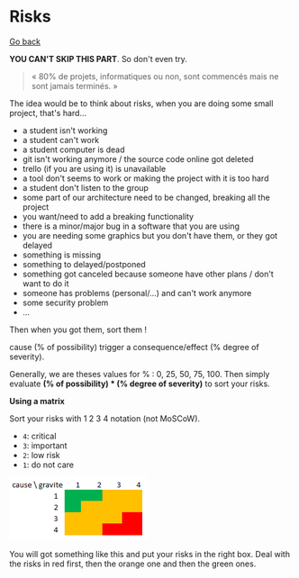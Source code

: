 # Risks

[Go back](..)

**YOU CAN'T SKIP THIS PART**. So don't even try.

> « 80% de projets, informatiques ou non, sont commencés mais ne sont jamais terminés. »

The idea would be to think about risks, when you are doing some small
project, that's hard...

* a student isn't working
* a student can't work
* a student computer is dead
* git isn't working anymore / the source code online got deleted
* trello (if you are using it) is unavailable
* a tool don't seems to work or making the project with it is too hard
* a student don't listen to the group
* some part of our architecture need to be changed, breaking all the project
* you want/need to add a breaking functionality
* there is a minor/major bug in a software that you are using
* you are needing some graphics but you don't have them, or they got delayed
* something is missing
* something to delayed/postponed
* something got canceled because someone have other plans / don't want to do it
* someone has problems (personal/...) and can't work anymore
* some security problem
* ...

Then when you got them, sort them !

cause (% of possibility) trigger a consequence/effect (% degree of severity).

Generally, we are theses values for % : 0, 25, 50, 75, 100. Then
simply evaluate **(% of possibility) * (% degree of severity)** to sort
your risks.

**Using a matrix**

Sort your risks with 1 2 3 4 notation (not MoSCoW).

* `4`: critical
* `3`: important
* `2`: low risk
* `1`: do not care

![risks](risques.png)

You will got something like this and put your risks in the 
right box. Deal with the risks in red first, then the orange
one and then the green ones.